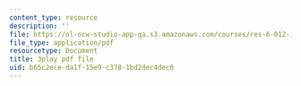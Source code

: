 ```yaml
---
content_type: resource
description: ''
file: https://ol-ocw-studio-app-qa.s3.amazonaws.com/courses/res-6-012-introduction-to-probability-spring-2018/b65c2eceda1f15e9c3781bd2dec4dec0_h8DKVKfWU_Q.pdf
file_type: application/pdf
resourcetype: Document
title: 3play pdf file
uid: b65c2ece-da1f-15e9-c378-1bd2dec4dec0
---
```

